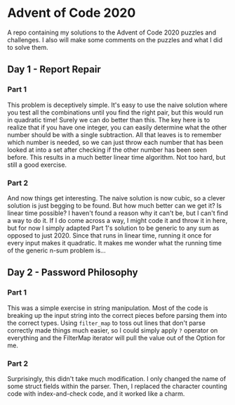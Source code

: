 # Advent of Code 2020
A repo containing my solutions to the Advent of Code 2020 puzzles and challenges. I also will make some comments on the
puzzles and what I did to solve them.

## Day 1 - Report Repair
### Part 1
This problem is deceptively simple. It's easy to use the naive solution where you test all the combinations until you
find the right pair, but this would run in quadratic time! Surely we can do better than this. The key here is to realize
that if you have one integer, you can easily determine what the other number should be with a single subtraction. All
that leaves is to remember which number is needed, so we can just throw each number that has been looked at into a set
after checking if the other number has been seen before. This results in a much better linear time algorithm. Not too
hard, but still a good exercise.

### Part 2
And now things get interesting. The naive solution is now cubic, so a clever solution is just begging to be found. But
how much better can we get it? Is linear time possible? I haven't found a reason why it can't be, but I can't find a way
to do it. If I do come across a way, I might code it and throw it in here, but for now I simply adapted Part 1's
solution to be generic to any sum as opposed to just 2020. Since that runs in linear time, running it once for every
input makes it quadratic. It makes me wonder what the running time of the generic n-sum problem is...

## Day 2 - Password Philosophy
### Part 1
This was a simple exercise in string manipulation. Most of the code is breaking up the input string into the correct
pieces before parsing them into the correct types. Using `filter_map` to toss out lines that don't parse correctly made
things much easier, so I could simply apply `?` operator on everything and the FilterMap iterator will pull the value
out of the Option for me.

### Part 2
Surprisingly, this didn't take much modification. I only changed the name of some struct fields within the parser. Then,
I replaced the character counting code with index-and-check code, and it worked like a charm. 